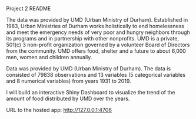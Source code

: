 Project 2 README

The data was provided by UMD (Urban Ministry of Durham). Established in 1983, Urban Ministries of Durham works holistically to end homelessness and meet the emergency needs of very poor and hungry neighbors through its programs and in partnership with other nonprofits. UMD is a private, 501(c) 3 non-profit organization governed by a volunteer Board of Directors from the community. UMD offers food, shelter and a future to about 6,000 men, women and children annually. 

Data was provided by UMD (Urban Ministry of Durham). The data is consisted of 79838 observations and 13 variables (5 categorical variables and 8 numerical variables) from years 1931 to 2019. 

I will build an interactive Shiny Dashboard to visualize the trend of the amount of food distributed by UMD over the years. 

URL to the hosted app: http://127.0.0.1:4706

